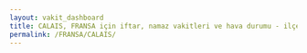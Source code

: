 ```yaml
---
layout: vakit_dashboard
title: CALAIS, FRANSA için iftar, namaz vakitleri ve hava durumu - ilçe/eyalet seç
permalink: /FRANSA/CALAIS/
---
```


<script type="text/javascript">
  var GLOBAL_COUNTRY = 'FRANSA';
  var GLOBAL_CITY = 'CALAIS';
  var GLOBAL_STATE = '';
  var lat = 72;
  var lon = 21;
</script>
